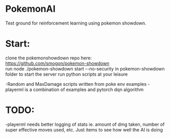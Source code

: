 # PokemonAI
Test ground for reinforcement learning using pokemon showdown.

# Start:
clone the pokemonshowdown repo here: https://github.com/smogon/pokemon-showdown <br>
run node ./pokemon-showdown start --no-security in pokemon-showdown folder to start the server
run python scripts at your leisure

-Random and MaxDamage scripts written from poke env examples
-playerml is a combination of examples and pytorch dqn algorithm

# TODO:
-playerml needs better logging of stats ie. amount of dmg taken, number of super effective moves used, etc. Just items to see how well the AI is doing
